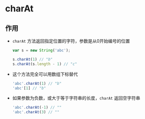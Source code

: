 # charAt

## 作用

+ `charAt` 方法返回指定位置的字符，参数是从0开始编号的位置

  ```js
  var s = new String('abc');

  s.charAt(1) // "b"
  s.charAt(s.length - 1) // "c"
  ```

+ 这个方法完全可以用数组下标替代

  ```js
  'abc'.charAt(1) // "b"
  'abc'[1] // "b"
  ```

+ 如果参数为负数，或大于等于字符串的长度，`charAt` 返回空字符串

  ```js
  'abc'.charAt(-1) // ""
  'abc'.charAt(3) // ""
  ```

